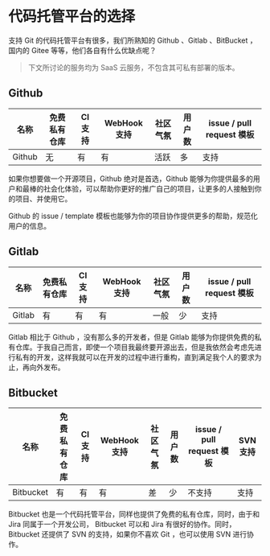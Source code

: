 # 代码托管平台的选择

支持 Git 的代码托管平台有很多，我们所熟知的 Github 、Gitlab 、BitBucket ，国内的 Gitee 等等，他们各自有什么优缺点呢？

> 下文所讨论的服务均为 SaaS 云服务，不包含其可私有部署的版本。

## Github
| 名称 | 免费私有仓库 | CI 支持 | WebHook 支持 |  社区气氛 | 用户数 | issue / pull request 模板 |
| --- | --- | --- | ---| --- | --- | --- |
| Github | 无 | 有 | 有 | 活跃 | 多 | 支持 |

如果你想要做一个开源项目，Github 绝对是首选，Github 能够为你提供最多的用户和最棒的社会化体验，可以帮助你更好的推广自己的项目，让更多的人接触到你的项目、并使用它。

Github 的 issue / template 模板也能够为你的项目协作提供更多的帮助，规范化用户的信息。

## Gitlab

| 名称 | 免费私有仓库 | CI 支持 | WebHook 支持 |  社区气氛 | 用户数 | issue / pull request 模板 |
| --- | --- | --- | ---| --- | --- | --- |
| Gitlab | 有 | 有 | 有 | 一般 | 少| 支持 |

Gitlab 相比于 Github ，没有那么多的开发者，但是 Gitlab 能够为你提供免费的私有仓库。于我自己而言，即使一个项目我最终要开源出去，但是我依然会考虑先进行私有的开发，这样我就可以在开发的过程中进行重构，直到满足我个人的要求为止，再向外发布。

## Bitbucket

| 名称 | 免费私有仓库 | CI 支持 | WebHook 支持 |  社区气氛 | 用户数 | issue / pull request 模板 | SVN支持 |
| --- | --- | --- | ---| --- | --- | --- | --- |
| Bitbucket | 有 | 有 | 有 | 差 | 少| 不支持 | 支持 |

Bitbucket 也是一个代码托管平台，同样也提供了免费的私有仓库，同时，由于和 Jira 同属于一个开发公司， Bitbucket 可以和 Jira 有很好的协作。同时， Bitbucket 还提供了 SVN 的支持，如果你不喜欢 Git ，也可以使用 SVN 进行协作。
